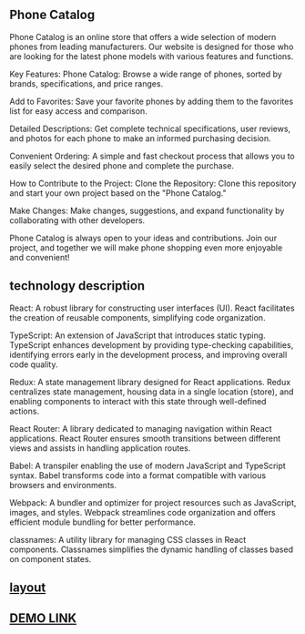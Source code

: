 ## Phone Catalog
Phone Catalog is an online store that offers a wide selection of modern phones from leading manufacturers. Our website is designed for those who are looking for the latest phone models with various features and functions.

Key Features:
Phone Catalog: Browse a wide range of phones, sorted by brands, specifications, and price ranges.

Add to Favorites: Save your favorite phones by adding them to the favorites list for easy access and comparison.

Detailed Descriptions: Get complete technical specifications, user reviews, and photos for each phone to make an informed purchasing decision.

Convenient Ordering: A simple and fast checkout process that allows you to easily select the desired phone and complete the purchase.

How to Contribute to the Project:
Clone the Repository: Clone this repository and start your own project based on the "Phone Catalog."

Make Changes: Make changes, suggestions, and expand functionality by collaborating with other developers.

Phone Catalog is always open to your ideas and contributions. Join our project, and together we will make phone shopping even more enjoyable and convenient!

## technology description

React: A robust library for constructing user interfaces (UI). React facilitates the creation of reusable components, simplifying code organization.

TypeScript: An extension of JavaScript that introduces static typing. TypeScript enhances development by providing type-checking capabilities, identifying errors early in the development process, and improving overall code quality.

Redux: A state management library designed for React applications. Redux centralizes state management, housing data in a single location (store), and enabling components to interact with this state through well-defined actions.

React Router: A library dedicated to managing navigation within React applications. React Router ensures smooth transitions between different views and assists in handling application routes.

Babel: A transpiler enabling the use of modern JavaScript and TypeScript syntax. Babel transforms code into a format compatible with various browsers and environments.

Webpack: A bundler and optimizer for project resources such as JavaScript, images, and styles. Webpack streamlines code organization and offers efficient module bundling for better performance.

classnames: A utility library for managing CSS classes in React components. Classnames simplifies the dynamic handling of classes based on component states.

## [layout](https://www.figma.com/file/uEetgWenSRxk9jgiym6Yzp/Phone-catalog-redesign?type=design&node-id=1-2&mode=design&t=DR3LMZbji7DnapoZ-0)

## [DEMO LINK](https://Viktoriia6666.github.io/phone-catalog/)
